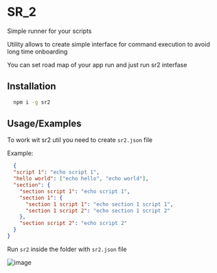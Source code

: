 # SR_2

Simple runner for your scripts

Utility allows to create simple interface for command execution to avoid long time onboarding

You can set road map of your app run and just run sr2 interfase

## Installation

```bash
  npm i -g sr2
```
    
## Usage/Examples

To work wit sr2 util you need to create `sr2.json` file

Example: 

```json
  {
  "script 1": "echo script 1",
  "hello world": ["echo hello", "echo world"],
  "section": {
    "section script 1": "echo script 1",
    "section 1": {
      "section 1 script 1": "echo section 1 script 1",
      "section 1 script 2": "echo section 1 script 2"
    },
    "section script 2": "echo script 2"
  }
}
```

Run `sr2` inside the folder with `sr2.json` file

![image](https://user-images.githubusercontent.com/40431545/236634562-2578ee69-21b5-44f9-a855-a9f8810c1f37.png)
